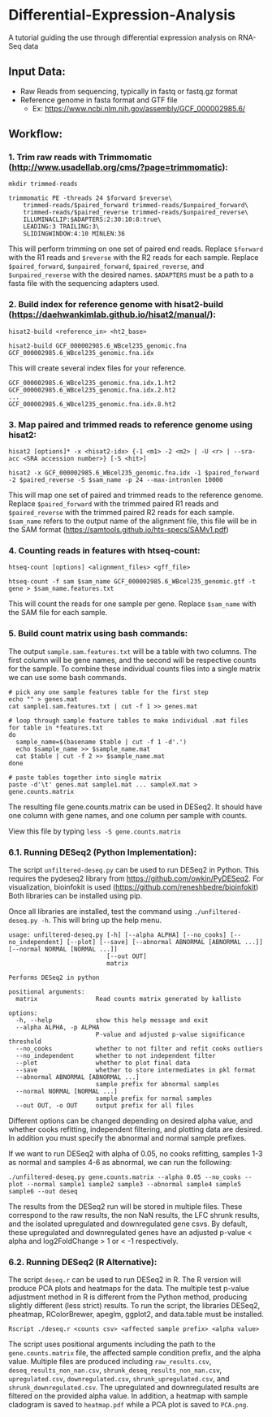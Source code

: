 # Differential-Expression-Analysis
A tutorial guiding the use through differential expression analysis on RNA-Seq data

## Input Data:
- Raw Reads from sequencing, typically in fastq or fastq.gz format
- Reference genome in fasta format and GTF file
  - Ex: https://www.ncbi.nlm.nih.gov/assembly/GCF_000002985.6/

## Workflow:

### 1. Trim raw reads with Trimmomatic (http://www.usadellab.org/cms/?page=trimmomatic): 

```
mkdir trimmed-reads

trimmomatic PE -threads 24 $forward $reverse\ 
    trimmed-reads/$paired_forward trimmed-reads/$unpaired_forward\
    trimmed-reads/$paired_reverse trimmed-reads/$unpaired_reverse\
    ILLUMINACLIP:$ADAPTERS:2:30:10:8:true\
    LEADING:3 TRAILING:3\
    SLIDINGWINDOW:4:10 MINLEN:36
```
This will perform trimming on one set of paired end reads.
Replace `$forward` with the R1 reads and `$reverse` with the R2 reads for each sample.
Replace `$paired_forward`, `$unpaired_forward`, `$paired_reverse`, and `$unpaired_reverse` with the desired names.
`$ADAPTERS` must be a path to a fasta file with the sequencing adapters used.


### 2. Build index for reference genome with hisat2-build (https://daehwankimlab.github.io/hisat2/manual/):

```
hisat2-build <reference_in> <ht2_base>

hisat2-build GCF_000002985.6_WBcel235_genomic.fna GCF_000002985.6_WBcel235_genomic.fna.idx
```

This will create several index files for your reference.
```
GCF_000002985.6_WBcel235_genomic.fna.idx.1.ht2
GCF_000002985.6_WBcel235_genomic.fna.idx.2.ht2
...
GCF_000002985.6_WBcel235_genomic.fna.idx.8.ht2
```

### 3. Map paired and trimmed reads to reference genome using hisat2:
```
hisat2 [options]* -x <hisat2-idx> {-1 <m1> -2 <m2> | -U <r> | --sra-acc <SRA accession number>} [-S <hit>]

hisat2 -x GCF_000002985.6_WBcel235_genomic.fna.idx -1 $paired_forward -2 $paired_reverse -S $sam_name -p 24 --max-intronlen 10000
```
This will map one set of paired and trimmed reads to the reference genome.
Replace `$paired_forward` with the trimmed paired R1 reads and `$paired_reverse` with the trimmed paired R2 reads for each sample.
`$sam_name` refers to the output name of the alignment file, this file will be in the SAM format (https://samtools.github.io/hts-specs/SAMv1.pdf)

### 4. Counting reads in features with htseq-count:
```
htseq-count [options] <alignment_files> <gff_file>

htseq-count -f sam $sam_name GCF_000002985.6_WBcel235_genomic.gtf -t gene > $sam_name.features.txt
```
This will count the reads for one sample per gene.
Replace `$sam_name` with the SAM file for each sample.

### 5. Build count matrix using bash commands:
The output `sample.sam.features.txt` will be a table with two columns. The first column will be gene names, and the second will be respective counts for the sample.
To combine these individual counts files into a single matrix we can use some bash commands.
```
# pick any one sample features table for the first step
echo "" > genes.mat
cat sample1.sam.features.txt | cut -f 1 >> genes.mat

# loop through sample feature tables to make individual .mat files
for table in *features.txt
do
  sample_name=$(basename $table | cut -f 1 -d'.')
  echo $sample_name >> $sample_name.mat
  cat $table | cut -f 2 >> $sample_name.mat
done

# paste tables together into single matrix
paste -d'\t' genes.mat sample1.mat ... sampleX.mat > gene.counts.matrix
```
The resulting file gene.counts.matrix can be used in DESeq2. It should have one column with gene names, and one column per sample with counts.

View this file by typing `less -S gene.counts.matrix`

### 6.1. Running DESeq2 (Python Implementation):
The script `unfiltered-deseq.py` can be used to run DESeq2 in Python. This requires the pydeseq2 library from https://github.com/owkin/PyDESeq2.
For visualization, bioinfokit is used (https://github.com/reneshbedre/bioinfokit)
Both libraries can be installed using pip.

Once all libraries are installed, test the command using `./unfiltered-deseq.py -h`. This will bring up the help menu.
```
usage: unfiltered-deseq.py [-h] [--alpha ALPHA] [--no_cooks] [--no_independent] [--plot] [--save] [--abnormal ABNORMAL [ABNORMAL ...]] [--normal NORMAL [NORMAL ...]]
                           [--out OUT]
                           matrix

Performs DESeq2 in python

positional arguments:
  matrix                Read counts matrix generated by kallisto

options:
  -h, --help            show this help message and exit
  --alpha ALPHA, -p ALPHA
                        P-value and adjusted p-value significance threshold
  --no_cooks            whether to not filter and refit cooks outliers
  --no_independent      whether to not independent filter
  --plot                whether to plot final data
  --save                whether to store intermediates in pkl format
  --abnormal ABNORMAL [ABNORMAL ...]
                        sample prefix for abnormal samples
  --normal NORMAL [NORMAL ...]
                        sample prefix for normal samples
  --out OUT, -o OUT     output prefix for all files
```
Different options can be changed depending on desired alpha value, and whether cooks refitting, independent filtering, and plotting data are desired.
In addition you must specify the abnormal and normal sample prefixes.

If we want to run DESeq2 with alpha of 0.05, no cooks refitting, samples 1-3 as normal and samples 4-6 as abnormal, we can run the following:
```
./unfiltered-deseq.py gene.counts.matrix --alpha 0.05 --no_cooks --plot --normal sample1 sample2 sample3 --abnormal sample4 sample5 sample6 --out deseq
```
The results from the DESeq2 run will be stored in multiple files. These correspond to the raw results, the non NaN results, the LFC shrunk results,
and the isolated upregulated and downregulated gene csvs. By default, these upregulated and downregulated genes have an adjusted p-value < alpha
and log2FoldChange > 1 or < -1 respectively.

### 6.2. Running DESeq2 (R Alternative):
The script `deseq.r` can be used to run DESeq2 in R. The R version will produce PCA plots and heatmaps for the data.
The multiple test p-value adjustment method in R is different from the Python method, producing slightly different (less strict) results.
To run the script, the libraries DESeq2, pheatmap, RColorBrewer, apeglm, ggplot2, and data.table must be installed.
```
Rscript ./deseq.r <counts csv> <affected sample prefix> <alpha value>
```
The script uses positional arguments including the path to the `gene.counts.matrix` file, the affected sample condition prefix, and the alpha value. Multiple files are produced including `raw_results.csv`, `deseq_results_non_nan.csv`, `shrunk_deseq_results_non_nan.csv`, `upregulated.csv`, `downregulated.csv`, `shrunk_upregulated.csv`, and `shrunk_downregulated.csv`. The upregulated and downregulated results are filtered on the provided alpha value. In addition, a heatmap with sample cladogram is saved to `heatmap.pdf` while a PCA plot is saved to `PCA.png`.
